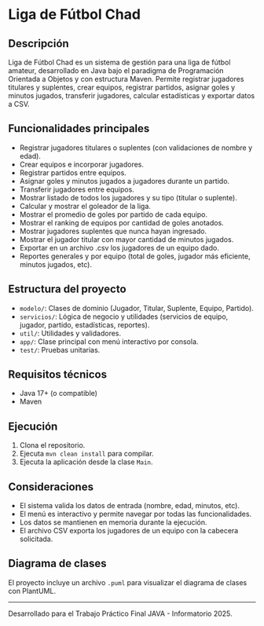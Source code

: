 # Liga de Fútbol Chad

## Descripción

Liga de Fútbol Chad es un sistema de gestión para una liga de fútbol amateur, desarrollado en Java bajo el paradigma de Programación Orientada a Objetos y con estructura Maven. Permite registrar jugadores titulares y suplentes, crear equipos, registrar partidos, asignar goles y minutos jugados, transferir jugadores, calcular estadísticas y exportar datos a CSV.

## Funcionalidades principales

- Registrar jugadores titulares o suplentes (con validaciones de nombre y edad).
- Crear equipos e incorporar jugadores.
- Registrar partidos entre equipos.
- Asignar goles y minutos jugados a jugadores durante un partido.
- Transferir jugadores entre equipos.
- Mostrar listado de todos los jugadores y su tipo (titular o suplente).
- Calcular y mostrar el goleador de la liga.
- Mostrar el promedio de goles por partido de cada equipo.
- Mostrar el ranking de equipos por cantidad de goles anotados.
- Mostrar jugadores suplentes que nunca hayan ingresado.
- Mostrar el jugador titular con mayor cantidad de minutos jugados.
- Exportar en un archivo .csv los jugadores de un equipo dado.
- Reportes generales y por equipo (total de goles, jugador más eficiente, minutos jugados, etc).

## Estructura del proyecto

- `modelo/`: Clases de dominio (Jugador, Titular, Suplente, Equipo, Partido).
- `servicios/`: Lógica de negocio y utilidades (servicios de equipo, jugador, partido, estadísticas, reportes).
- `util/`: Utilidades y validadores.
- `app/`: Clase principal con menú interactivo por consola.
- `test/`: Pruebas unitarias.

## Requisitos técnicos

- Java 17+ (o compatible)
- Maven

## Ejecución

1. Clona el repositorio.
2. Ejecuta `mvn clean install` para compilar.
3. Ejecuta la aplicación desde la clase `Main`.

## Consideraciones

- El sistema valida los datos de entrada (nombre, edad, minutos, etc).
- El menú es interactivo y permite navegar por todas las funcionalidades.
- Los datos se mantienen en memoria durante la ejecución.
- El archivo CSV exporta los jugadores de un equipo con la cabecera solicitada.

## Diagrama de clases

El proyecto incluye un archivo `.puml` para visualizar el diagrama de clases con PlantUML.

---

Desarrollado para el Trabajo Práctico Final JAVA - Informatorio 2025.
